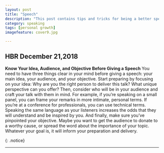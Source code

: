 ```yaml
---
layout: post
title: "Speech"
description: "This post contains tips and tricks for being a better speaker"
category: speaking
tags: [personal growth]
imagefeature: cover9.jpg

---
```


## **HBR December 21,2018**
**Know Your Idea, Audience, and Objective Before Giving a Speech**
You need to have three things clear in your mind before giving a speech: your main idea, your audience, and your objective. Start preparing by focusing on your idea: Why are you the right person to deliver this talk? What unique perspective can you offer? Then, consider who will be in your audience and craft your talk with them in mind. For example, if you’re speaking on a small panel, you can frame your remarks in more intimate, personal terms. If you’re at a conference for professionals, you can use technical terms. Speaking the same language as your listeners increases the odds that they will understand and be inspired by you. And finally, make sure you’ve pinpointed your objective. Maybe you want to get the audience to donate to a worthy cause, or spread the word about the importance of your topic. Whatever your goal is, it will inform your preparation and delivery.


{: .notice}

---

